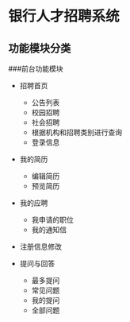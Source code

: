 银行人才招聘系统
=======================================

功能模块分类
-----------------------------------------

###前台功能模块
* 招聘首页
  * 公告列表
  * 校园招聘
  * 社会招聘
  * 根据机构和招聘类别进行查询
  * 登录信息
  
* 我的简历
  * 编辑简历
  * 预览简历

* 我的应聘
  * 我申请的职位
  * 我的通知信

* 注册信息修改

* 提问与回答
  * 最多提问
  * 常见问题
  * 我的提问
  * 全部问题

